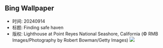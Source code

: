 ## Bing Wallpaper
- 时间: 20240914
- 标题: Finding safe haven
- 版权: Lighthouse at Point Reyes National Seashore, California (© RMB Images/Photography by Robert Bowman/Getty Images)
![](https://cn.bing.com/th?id=OHR.PointReyes_EN-US4731803211_UHD.jpg&rf=LaDigue_UHD.jpg&pid=hp&w=3840&h=2160&rs=1&c=4)
